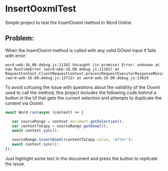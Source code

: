 # InsertOoxmlTest
Simple project to test the InsertOoxml method in Word Online

## Problem:
When the InsertOoxml method is called with any valid OOxml input it fails with error:
```
word-web-16.00.debug.js:11162 Uncaught (in promise) Error: unknown at new RuntimeError (word-web-16.00.debug.js:11162) at RequestContext.ClientRequestContext.processRequestExecutorResponseMessage (word-web-16.00.debug.js:13713) at word-web-16.00.debug.js:13620
```

To avoid cofusing the issue with quesitons about the validitity of the Ooxml used to call the method, this project includes the following code behind a button in the UI that gets the current selection and attempts to duplicate the content via Ooxml.

``` javascript
await Word.run(async (context) => {

   var sourceRange = context.document.getSelection();
   var contentToCopy = sourceRange.getOoxml();
   await context.sync();

   sourceRange.insertOoxml(contentToCopy.value, 'After');
   await context.sync();
});
```

Just highlight some text in the document and press the button to replicate the issue.
